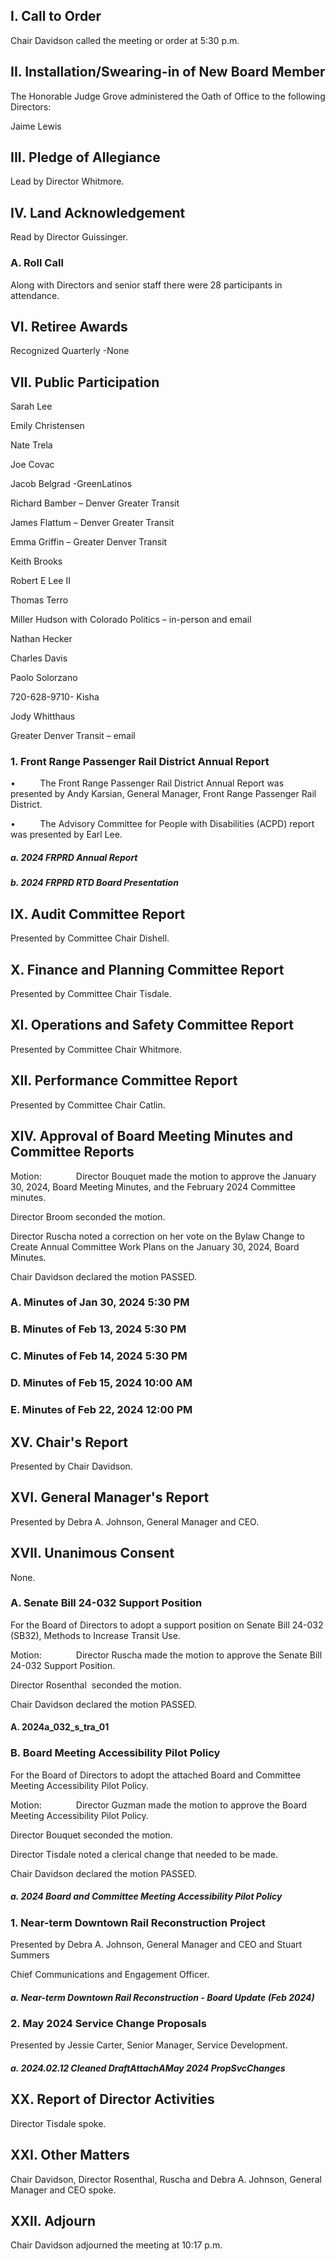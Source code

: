 ## I. Call to Order

Chair Davidson called the meeting or order at 5:30 p.m.

## II. Installation/Swearing-in of New Board Member

The Honorable Judge Grove administered the Oath of Office to the following Directors:

Jaime Lewis

## III. Pledge of Allegiance

Lead by Director Whitmore.

## IV. Land Acknowledgement

Read by Director Guissinger.

### A. Roll Call

Along with Directors and senior staff there were 28 participants in attendance.

## VI. Retiree Awards

Recognized Quarterly -None

## VII. Public Participation

Sarah Lee

Emily Christensen

Nate Trela

Joe Covac

Jacob Belgrad -GreenLatinos

Richard Bamber – Denver Greater Transit

James Flattum – Denver Greater Transit

Emma Griffin – Greater Denver Transit

Keith Brooks

Robert E Lee II

Thomas Terro

Miller Hudson with Colorado Politics – in-person and email

Nathan Hecker

Charles Davis

Paolo Solorzano

720-628-9710- Kisha

Jody Whitthaus

Greater Denver Transit – email

### 1. Front Range Passenger Rail District Annual Report

•          The Front Range Passenger Rail District Annual Report was presented by Andy Karsian, General Manager, Front Range Passenger Rail District.

•          The Advisory Committee for People with Disabilities (ACPD) report was presented by Earl Lee.

##### a. 2024 FRPRD Annual Report

##### b. 2024 FRPRD RTD Board Presentation

## IX. Audit Committee Report

Presented by Committee Chair Dishell.

## X. Finance and Planning Committee Report

Presented by Committee Chair Tisdale.

## XI. Operations and Safety Committee Report

Presented by Committee Chair Whitmore.

## XII. Performance Committee Report

Presented by Committee Chair Catlin.

## XIV. Approval of Board Meeting Minutes and Committee Reports

Motion:              Director Bouquet made the motion to approve the January 30, 2024, Board Meeting Minutes, and the February 2024 Committee minutes.

Director Broom seconded the motion.

Director Ruscha noted a correction on her vote on the Bylaw Change to Create Annual Committee Work Plans on the January 30, 2024, Board Minutes.

Chair Davidson declared the motion PASSED.

### A. Minutes of Jan 30, 2024 5:30 PM

### B. Minutes of Feb 13, 2024 5:30 PM

### C. Minutes of Feb 14, 2024 5:30 PM

### D. Minutes of Feb 15, 2024 10:00 AM

### E. Minutes of Feb 22, 2024 12:00 PM

## XV. Chair's Report

Presented by Chair Davidson.

## XVI. General Manager's Report

Presented by Debra A. Johnson, General Manager and CEO.

## XVII. Unanimous Consent

None.

### A. Senate Bill 24-032 Support Position

For the Board of Directors to adopt a support position on Senate Bill 24-032 (SB32), Methods to Increase Transit Use.

Motion:              Director Ruscha made the motion to approve the Senate Bill 24-032 Support Position.

Director Rosenthal  seconded the motion.

Chair Davidson declared the motion PASSED.

#### A. 2024a_032_s_tra_01

### B. Board Meeting Accessibility Pilot Policy

For the Board of Directors to adopt the attached Board and Committee Meeting Accessibility Pilot Policy.

Motion:              Director Guzman made the motion to approve the Board Meeting Accessibility Pilot Policy.

Director Bouquet seconded the motion.

Director Tisdale noted a clerical change that needed to be made.

Chair Davidson declared the motion PASSED.

##### a. 2024 Board and Committee Meeting Accessibility Pilot Policy

### 1. Near-term Downtown Rail Reconstruction Project

Presented by Debra A. Johnson, General Manager and CEO and Stuart Summers

Chief Communications and Engagement Officer.

##### a. Near-term Downtown Rail Reconstruction - Board Update (Feb 2024)

### 2. May 2024 Service Change Proposals

Presented by Jessie Carter, Senior Manager, Service Development.

##### a. 2024.02.12 Cleaned DraftAttachAMay 2024 PropSvcChanges

## XX. Report of Director Activities

Director Tisdale spoke.

## XXI. Other Matters

Chair Davidson, Director Rosenthal, Ruscha and Debra A. Johnson, General Manager and CEO spoke.

## XXII. Adjourn

Chair Davidson adjourned the meeting at 10:17 p.m.